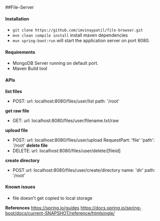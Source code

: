 ##File-Server 

#### Installation ####

+ `git clone https://github.com/imvinaypatil/file-browser.git`
+ `mvn clean compile install` install maven dependencies
+ `mvn spring-boot:run` will start the application server on port 8080.

#### Requirements ####
+ MongoDB Server running on default port.
+ Maven Build tool

#### APIs ####

 **list files**
+ POST: 
    url: localhost:8080/files/user/list 
    path: '/root'
    
 **get raw file**
+ GET:
    url: localhost:8080/files/user/filename.txt/raw
    
**upload file**
+ POST:
    url: localhost:8080/files/user/upload
    RequestPart: 'file'
    'path': '/root'
**delete file**
+ DELETE:
    url: localhost:8080/files/user/delete/[fileid]
    
**create directory**
+ POST
    url: localhost:8080/files/user/create/directory
    name: 'dir'
    path: '/root'

#### Known issues
* file doesn't get copied to local storage 
 
**References**
 https://spring.io/guides
 https://docs.spring.io/spring-boot/docs/current-SNAPSHOT/reference/htmlsingle/
 


    